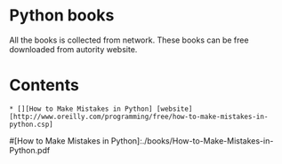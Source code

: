 # Python books

All the books is collected from network. These books can be free downloaded from autority website.


# Contents

	* [][How to Make Mistakes in Python] [website][http://www.oreilly.com/programming/free/how-to-make-mistakes-in-python.csp]
	
	
	
	
	
	
	
	
	
#[How to Make Mistakes in Python]:./books/How-to-Make-Mistakes-in-Python.pdf